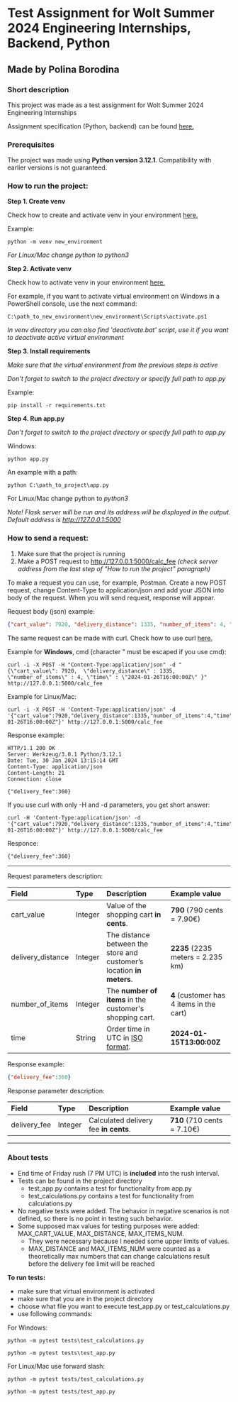 # Test Assignment for Wolt Summer 2024 Engineering Internships, Backend, Python

## Made by Polina Borodina

### Short description
This project was made as a test assignment for Wolt Summer 2024 Engineering Internships

Assignment specification (Python, backend) can be found [here.](https://github.com/woltapp/engineering-internship-2024)

### Prerequisites
The project was made using **Python version 3.12.1**. Compatibility with earlier versions is not guaranteed.

### How to run the project:
**Step 1. Create venv**

Check how to create and activate venv in your environment [here.](https://docs.python.org/3/library/venv.html)

Example:
```
python -m venv new_environment
```

_For Linux/Mac change python to python3_

**Step 2. Activate venv**

Check how to activate venv in your environment [here.](https://docs.python.org/3/tutorial/venv.html)

For example, if you want to activate virtual environment on Windows in a PowerShell console, use the next command:
```
C:\path_to_new_environment\new_environment\Scripts\activate.ps1
```

*In venv directory you can also find 'deactivate.bat' script, use it if you want to deactivate active virtual environment*

**Step 3. Install requirements**

*Make sure that the virtual environment from the previous steps is active*

*Don't forget to switch to the project directory or specify full path to app.py*

Example:
```
pip install -r requirements.txt
```

**Step 4. Run app.py**

*Don't forget to switch to the project directory or specify full path to app.py*

Windows:
```
python app.py
```
An example with a path:
```
python C:\path_to_project\app.py
```
For Linux/Mac change python to _python3_

*Note! Flask server will be run and its address will be displayed in the output.
Default address is http://127.0.0.1:5000*

### How to send a request:
1. Make sure that the project is running
2. Make a POST request to http://127.0.0.1:5000/calc_fee
*(check server address from the last step of "How to run the project" paragraph)*

To make a request you can use, for example, Postman. 
Create a new POST request, change Content-Type to application/json and add your JSON into body of the request.
When you will send request, response will appear.

Request body (json) example:
```json
{"cart_value": 7920, "delivery_distance": 1335, "number_of_items": 4, "time": "2024-01-26T16:00:00Z"}
```

The same request can be made with curl.
Check how to use curl  [here.](https://curl.se/docs/tutorial.html)

Example for **Windows**, cmd (character " must be escaped if you use cmd):
```
curl -i -X POST -H "Content-Type:application/json" -d "{\"cart_value\": 7920,  \"delivery_distance\" : 1335,  \"number_of_items\" : 4, \"time\" : \"2024-01-26T16:00:00Z\" }" http://127.0.0.1:5000/calc_fee
```

Example for Linux/Mac:
```
curl -i -X POST -H 'Content-Type:application/json' -d '{"cart_value":7920,"delivery_distance":1335,"number_of_items":4,"time":"2024-01-26T16:00:00Z"}' http://127.0.0.1:5000/calc_fee
```

Response example:
```
HTTP/1.1 200 OK
Server: Werkzeug/3.0.1 Python/3.12.1
Date: Tue, 30 Jan 2024 13:15:14 GMT
Content-Type: application/json
Content-Length: 21
Connection: close

{"delivery_fee":360}
```
If you use curl with only -H and -d parameters, you get short answer:
```
curl -H 'Content-Type:application/json' -d '{"cart_value":7920,"delivery_distance":1335,"number_of_items":4,"time":"2024-01-26T16:00:00Z"}' http://127.0.0.1:5000/calc_fee
```
Responce:
```
{"delivery_fee":360}
```
____
Request parameters description:

| Field             | Type    | Description                                                                | Example value                            |
|:------------------|:--------|:---------------------------------------------------------------------------|:-----------------------------------------|
| cart_value        | Integer | Value of the shopping cart __in cents__.                                   | __790__ (790 cents = 7.90€)              |
| delivery_distance | Integer | The distance between the store and customer’s location __in meters__.      | __2235__ (2235 meters = 2.235 km)        |
| number_of_items   | Integer | The __number of items__ in the customer's shopping cart.                   | __4__ (customer has 4 items in the cart) |
| time              | String  | Order time in UTC in [ISO format](https://en.wikipedia.org/wiki/ISO_8601). | __2024-01-15T13:00:00Z__                 |

Response example:
```json
{"delivery_fee":360}
```
Response parameter description:

| Field        | Type    | Description                           | Example value               |
|:-------------|:--------|:--------------------------------------|:----------------------------|
| delivery_fee | Integer | Calculated delivery fee __in cents__. | __710__ (710 cents = 7.10€) |
____
### About tests
* End time of Friday rush (7 PM UTC) is **included** into the rush interval.
* Tests can be found in the project directory
  * test_app.py contains a test for functionality from app.py
  * test_calculations.py contains a test for functionality from calculations.py
* No negative tests were added. The behavior in negative scenarios is not defined, so there is no point in testing such behavior.
* Some supposed max values for testing purposes were added: MAX_CART_VALUE, MAX_DISTANCE, MAX_ITEMS_NUM.
  * They were necessary because I needed some upper limits of values.
  * MAX_DISTANCE and MAX_ITEMS_NUM were counted as a theoretically max numbers that can change calculations result before the delivery fee limit will be reached 

**To run tests:**
* make sure that virtual environment is activated
* make sure that you are in the project directory
* choose what file you want to execute test_app.py or test_calculations.py
* use following commands:

For Windows:
```
python -m pytest tests\test_calculations.py
```
```
python -m pytest tests\test_app.py
```

For Linux/Mac use forward slash:
```
python -m pytest tests/test_calculations.py
```
```
python -m pytest tests/test_app.py
```